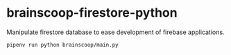 # brainscoop-firestore-python
Manipulate firestore database to ease development of firebase applications.

    pipenv run python brainscoop/main.py
